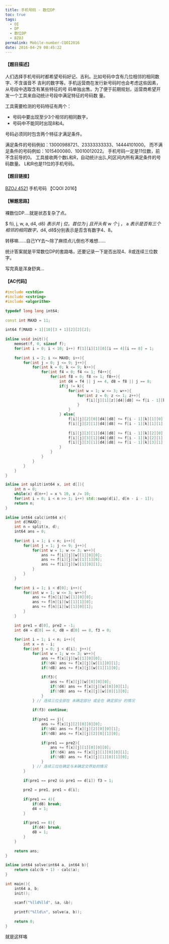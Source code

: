 ```yaml
---
title: 手机号码 - 数位DP
toc: true
tags:
  - OI
  - DP
  - 数位DP
  - BZOJ
permalink: Mobile-number-CQOI2016
date: 2016-04-29 08:45:22
---
```


#### 【题目描述】
人们选择手机号码时都希望号码好记、吉利。比如号码中含有几位相邻的相同数字、不含谐音不
吉利的数字等。手机运营商在发行新号码时也会考虑这些因素，从号段中选取含有某些特征的号
码单独出售。为了便于前期规划，运营商希望开发一个工具来自动统计号段中满足特征的号码数
量。

工具需要检测的号码特征有两个：
- 号码中要出现至少3个相邻的相同数字，
- 号码中不能同时出现8和4。

号码必须同时包含两个特征才满足条件。

满足条件的号码例如：13000988721、23333333333、14444101000。
而不满足条件的号码例如：1015400080、10010012022。
手机号码一定是11位数，前不含前导的0。
工具接收两个数L和R，自动统计出[L,R]区间内所有满足条件的号码数量。
L和R也是11位的手机号码。

#### 【题目链接】
[BZOJ 4521](http://www.lydsy.com/JudgeOnline/problem.php?id=4521) 手机号码 【CQOI 2016】

<!--more-->

#### 【解题思路】
裸数位DP....就是状态复杂了点。

$ f(i, j, w, a, d4, d8) $表示共$ j $位，首位为$ j $且开头有$ w $个$ j $，$ a $表示是否有三个相邻的相同数字，$d4, d8$分别表示是否含有数字4、8。

转移嘛......自己YY去～除了麻烦点儿倒也不难想......

统计答案就是平常数位DP的套路咯，还要记录一下是否出现4、8或连续三位数字。

写完真是浑身舒爽...

#### 【AC代码】
```c++
#include <cstdio>
#include <cstring>
#include <algorithm>
 
typedef long long int64;
 
const int MAXD = 11;
 
int64 f[MAXD + 1][10][3 + 1][2][2][2];
 
inline void init(){
    memset(f, 0, sizeof f);
    for(int i = 0; i < 10; i++) f[1][i][1][0][i == 4][i == 8] = 1;
 
    for(int i = 2; i <= MAXD; i++){
        for(int j = 0; j <= 9; j++){
            for(int k = 0; k <= 9; k++){
                for(int f4 = 0; f4 <= 1; f4++){
                    for(int f8 = 0; f8 <= 1; f8++){
                        int d4 = f4 || j == 4, d8 = f8 || j == 8;
                        if(j != k){
                            for(int w = 1; w <= 3; w++){
                                for(int z = 0; z <= 1; z++){
                                    f[i][j][1][z][d4][d8] += f[i - 1][k][w][z][f4][f8];
                                }
                            }
                        } else{
                            f[i][j][2][0][d4][d8] += f[i - 1][k][1][0][f4][f8];
                            f[i][j][2][1][d4][d8] += f[i - 1][k][1][1][f4][f8];
 
                            f[i][j][3][1][d4][d8] += f[i - 1][k][2][0][f4][f8];
                            f[i][j][3][1][d4][d8] += f[i - 1][k][2][1][f4][f8];
                            f[i][j][3][1][d4][d8] += f[i - 1][k][3][1][f4][f8];
                        }
                    }
                }
            }
        }
    }
}

inline int split(int64 x, int d[]){
    int n = 0;
    while(x) d[n++] = x % 10, x /= 10;
    for(int i = 0; i < n >> 1; i++) std::swap(d[i], d[n - i - 1]);
    return n;
}
 
inline int64 calc(int64 x){
    int d[MAXD];
    int n = split(x, d);
    int64 ans = 0;
 
    for(int i = 1; i < n; i++){
        for(int j = 1; j <= 9; j++){
            for(int w = 1; w <= 3; w++){
                ans += f[i][j][w][1][0][0];
                ans += f[i][j][w][1][1][0];
                ans += f[i][j][w][1][0][1];
            }
        }
    }
 
    for(int i = 1; i < d[0]; i++){
        for(int w = 1; w <= 3; w++){
            ans += f[n][i][w][1][0][0];
            ans += f[n][i][w][1][1][0];
            ans += f[n][i][w][1][0][1];
        }
    }
 
    int pre1 = d[0], pre2 = -1;
    int d4 = d[0] == 4, d8 = d[0] == 8, f3 = 0;
 
    for(int i = 1; i < n; i++){
        int x = n - i;
        for(int j = 0; j < d[i]; j++){
            for(int w = 1; w <= 3; w++){
                ans += f[x][j][w][1][0][0];
                if(!d4) ans += f[x][j][w][1][0][1];
                if(!d8) ans += f[x][j][w][1][1][0];
 
                if(f3){
                    ans += f[x][j][w][0][0][0];
                    if(!d4) ans += f[x][j][w][0][0][1];
                    if(!d8) ans += f[x][j][w][0][1][0];
                }
            } // 连续三位全部在 未确定部分 或全在 确定部分 的情况
 
            if(f3) continue;
 
            if(pre1 == j){
                ans += f[x][j][2][0][0][0];
                if(!d4) ans += f[x][j][2][0][0][1];
                if(!d8) ans += f[x][j][2][0][1][0];
 
                if(pre1 == pre2){
                    ans += f[x][j][1][0][0][0];
                    if(!d4) ans += f[x][j][1][0][0][1];
                    if(!d8) ans += f[x][j][1][0][1][0];
                }
            } // 连续三位在确定与未确定交界处的情况
        }
 
        if(pre1 == pre2 && pre1 == d[i]) f3 = 1;
 
        pre2 = pre1, pre1 = d[i];
 
        if(pre1 == 4){
            if(d8) break;
            d4 = 1;
        }
 
        if(pre1 == 8){
            if(d4) break;
            d8 = 1;
        }
    }
 
    return ans;
}
 
inline int64 solve(int64 a, int64 b){
    return calc(b + 1) - calc(a);
}
 
int main(){
    int64 a, b;
    init();
 
    scanf("%lld%lld", &a, &b);
 
    printf("%lld\n", solve(a, b));
 
    return 0;
}
```
就是这样咯
